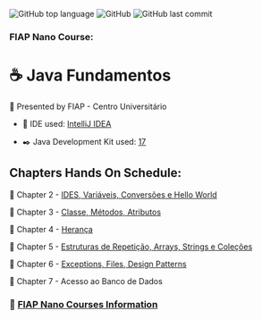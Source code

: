 ![GitHub top language](https://img.shields.io/github/languages/top/souzafcharles/Java-Fundamentos)
![GitHub](https://img.shields.io/github/license/souzafcharles/Java-Fundamentos)
![GitHub last commit](https://img.shields.io/github/last-commit/souzafcharles/Java-Fundamentos)


### FIAP  Nano Course: 
# :coffee: Java Fundamentos

:triangular_flag_on_post: Presented by FIAP - Centro Universitário 
   - :white_square_button: IDE used: [IntelliJ IDEA](https://www.jetbrains.com/idea/)

   - :black_nib: Java Development Kit used: [17](https://www.oracle.com/java/technologies/downloads/)

## Chapters Hands On Schedule:

:open_file_folder: Chapter 2 - [IDES, Variáveis, Conversões e Hello World](https://github.com/souzafcharles/Java-Fundamentos/tree/master/Chapter-02-IDES-Variables-Conversions-Hello-World)

:open_file_folder: Chapter 3 - [Classe, Métodos, Atributos](https://github.com/souzafcharles/Java-Fundamentos/tree/master/Chapter-03-Class-Methods-Attributes)

:open_file_folder: Chapter 4 - [Herança](https://github.com/souzafcharles/Java-Fundamentos/tree/master/Chapter-04-Inheritance)

:open_file_folder: Chapter 5 - [Estruturas de Repetição, Arrays, Strings e Coleções](https://github.com/souzafcharles/Java-Fundamentos/tree/master/Chapter-05-RepetitionStatements-Arrays-Strings-Collections)

:open_file_folder: Chapter 6 - [Exceptions, Files, Design Patterns](https://github.com/souzafcharles/Java-Fundamentos/tree/master/Chapter-06-Exceptions-Files-Design-Patterns)

:open_file_folder: Chapter 7 - Acesso ao Banco de Dados 
  

### :link: [FIAP Nano Courses Information](https://www.fiap.com.br/graduacao/#nano-courses) 
